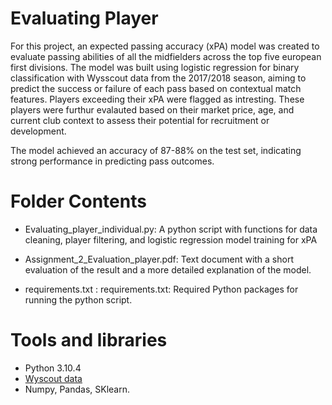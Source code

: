 # Evaluating Player 
For this project, an expected passing accuracy (xPA) model was created to evaluate passing abilities of all the midfielders across the top five european first divisions. The model was built using logistic regression for binary classification with Wysscout data from the 2017/2018 season, aiming to predict the success or failure of each pass based on contextual match features. Players exceeding their xPA were flagged as intresting. These players were furthur evalauted based on their market price, age, and current club context to assess their potential for recruitment or development. 

The model achieved an accuracy of 87-88% on the test set, indicating strong performance in predicting pass outcomes. 

# Folder Contents 
- Evaluating_player_individual.py: A python script with functions for data cleaning, player filtering, and logistic regression model training for xPA
  
- Assignment_2_Evaluation_player.pdf: Text document with a short evaluation of the result and a more detailed explanation of the model.
  
- requirements.txt : requirements.txt: Required Python packages for running the python script.

# Tools and libraries 
- Python 3.10.4
- [Wyscout data](https://github.com/koenvo/wyscout-soccer-match-event-dataset)
- Numpy, Pandas, SKlearn.

